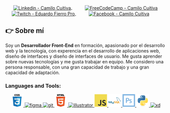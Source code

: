 


<p align="center">
    <a href="https://www.linkedin.com/in/cacuitiva/" target="blank" style="margin: 0 20px;">
      <img align="center" src="https://simpleicons.org/icons/linkedin.svg" alt="Linkedin - Camilo Cuitiva" height="28px" width="28px" />
    </a>
    <a href="https://www.freecodecamp.org/espanol/CaCuitiva" target="blank" style="margin: 0 20px;">
      <img align="center" src="https://simpleicons.org/icons/freeCodeCamp.svg" alt="FreeCodeCamp - Camilo Cuitiva" height="28px" width="28px" />
    </a>
    <a href="https://twitter.com/AndresPNK" target="blank" style="margin: 0 20px;">
      <img align="center" src="https://simpleicons.org/icons/twitter.svg" alt="Twitch - Eduardo Fierro Pro" height="28px" width="28px" />
    </a>
    <a href="https://www.facebook.com/Camilo.Cuitiva/" target="blank" style="margin: 0 20px;">
      <img align="center" src="https://simpleicons.org/icons/facebook.svg" alt="Facebook - Camilo Cuitiva" height="28px" width="28px" />
    </a>
    <a href="https://www.instagram.com/andrespnk/" target=""blank" style="margin: 0 20px; >
      <img align="center" src="https://simpleicons.org/icons/instagram.svg" alt="instagram - Camilo Cuitiva" height="28px" width="28px" />
    </a>
</p>

## 👉 Sobre mí
Soy un **Desarrollador Front-End** en formación, apasionado por el desarrollo web y la tecnología, con experencia en el desarrollo de aplicaciones web, diseño de interfaces y diseño de interfaces de usuario. Me gusta aprender sobre nuevas tecnologías y me gusta trabajar en equipo. Me considero una persona responsable, con una gran capacidad de trabajo y una gran capacidad de adaptación.



<h3 align="left">Languages and Tools:</h3>
<p align="center"> 
  <a href="https://www.w3schools.com/css/" target="_blank" rel="noreferrer"> 
    <img src="https://raw.githubusercontent.com/devicons/devicon/master/icons/css3/css3-original-wordmark.svg" alt="css3" width="40" height="40"/> 
  </a> 
  <a href="https://www.figma.com/" target="_blank" rel="noreferrer"> 
    <img src="https://www.vectorlogo.zone/logos/figma/figma-icon.svg" alt="figma" width="40" height="40"/> 
  </a> 
  <a href="https://git-scm.com/" target="_blank" rel="noreferrer"> 
    <img src="https://www.vectorlogo.zone/logos/git-scm/git-scm-icon.svg" alt="git" width="40" height="40"/> 
  </a> 
  <a href="https://www.w3.org/html/" target="_blank" rel="noreferrer"> 
    <img src="https://raw.githubusercontent.com/devicons/devicon/master/icons/html5/html5-original-wordmark.svg" alt="html5" width="40" height="40"/> 
  </a> 
  <a href="https://www.adobe.com/in/products/illustrator.html" target="_blank" rel="noreferrer"> 
    <img src="https://www.vectorlogo.zone/logos/adobe_illustrator/adobe_illustrator-icon.svg" alt="illustrator" width="40" height="40"/> 
  </a> 
  <a href="https://developer.mozilla.org/en-US/docs/Web/JavaScript" target="_blank" rel="noreferrer"> 
    <img src="https://raw.githubusercontent.com/devicons/devicon/master/icons/javascript/javascript-original.svg" alt="javascript" width="40" height="40"/> 
  </a> 
  <a href="https://www.mysql.com/" target="_blank" rel="noreferrer"> 
    <img src="https://raw.githubusercontent.com/devicons/devicon/master/icons/mysql/mysql-original-wordmark.svg" alt="mysql" width="40" height="40"/> 
  </a> 
  <a href="https://www.photoshop.com/en" target="_blank" rel="noreferrer"> 
    <img src="https://raw.githubusercontent.com/devicons/devicon/master/icons/photoshop/photoshop-line.svg" alt="photoshop" width="40" height="40"/> 
  </a> 
  <a href="https://www.python.org" target="_blank" rel="noreferrer"> 
    <img src="https://raw.githubusercontent.com/devicons/devicon/master/icons/python/python-original.svg" alt="python" width="40" height="40"/> 
  </a> 
  <a href="https://www.adobe.com/products/xd.html" target="_blank" rel="noreferrer"> 
    <img src="https://cdn.worldvectorlogo.com/logos/adobe-xd.svg" alt="xd" width="40" height="40"/> 
  </a> 
</p>
